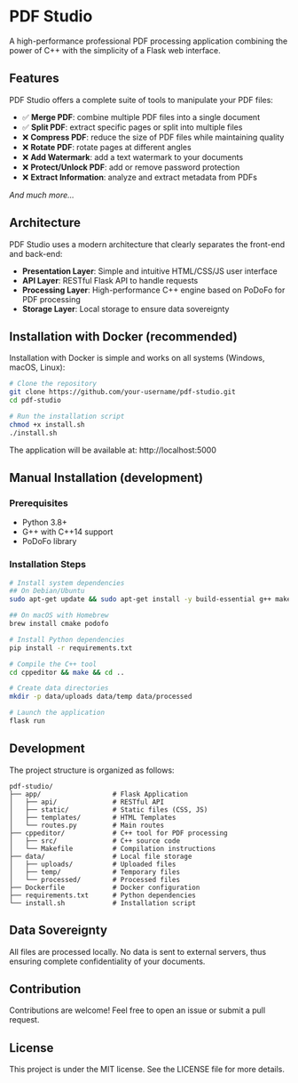 # PDF Studio

A high-performance professional PDF processing application combining the power of C++ with the simplicity of a Flask web interface.

## Features

PDF Studio offers a complete suite of tools to manipulate your PDF files:

- ✅ **Merge PDF**: combine multiple PDF files into a single document
- ✅ **Split PDF**: extract specific pages or split into multiple files
- ❌ **Compress PDF**: reduce the size of PDF files while maintaining quality
- ❌ **Rotate PDF**: rotate pages at different angles
- ❌ **Add Watermark**: add a text watermark to your documents
- ❌ **Protect/Unlock PDF**: add or remove password protection
- ❌ **Extract Information**: analyze and extract metadata from PDFs

_And much more..._

## Architecture

PDF Studio uses a modern architecture that clearly separates the front-end and back-end:

- **Presentation Layer**: Simple and intuitive HTML/CSS/JS user interface
- **API Layer**: RESTful Flask API to handle requests
- **Processing Layer**: High-performance C++ engine based on PoDoFo for PDF processing
- **Storage Layer**: Local storage to ensure data sovereignty

## Installation with Docker (recommended)

Installation with Docker is simple and works on all systems (Windows, macOS, Linux):

```bash
# Clone the repository
git clone https://github.com/your-username/pdf-studio.git
cd pdf-studio

# Run the installation script
chmod +x install.sh
./install.sh
```

The application will be available at: http://localhost:5000

## Manual Installation (development)

### Prerequisites

- Python 3.8+
- G++ with C++14 support
- PoDoFo library

### Installation Steps

```bash
# Install system dependencies
## On Debian/Ubuntu
sudo apt-get update && sudo apt-get install -y build-essential g++ make cmake libpodofo-dev

## On macOS with Homebrew
brew install cmake podofo

# Install Python dependencies
pip install -r requirements.txt

# Compile the C++ tool
cd cppeditor && make && cd ..

# Create data directories
mkdir -p data/uploads data/temp data/processed

# Launch the application
flask run
```

## Development

The project structure is organized as follows:

```
pdf-studio/
├── app/                  # Flask Application
│   ├── api/              # RESTful API
│   ├── static/           # Static files (CSS, JS)
│   ├── templates/        # HTML Templates
│   └── routes.py         # Main routes
├── cppeditor/            # C++ tool for PDF processing
│   ├── src/              # C++ source code
│   └── Makefile          # Compilation instructions
├── data/                 # Local file storage
│   ├── uploads/          # Uploaded files
│   ├── temp/             # Temporary files
│   └── processed/        # Processed files
├── Dockerfile            # Docker configuration
├── requirements.txt      # Python dependencies
└── install.sh            # Installation script
```

## Data Sovereignty

All files are processed locally. No data is sent to external servers, thus ensuring complete confidentiality of your documents.

## Contribution

Contributions are welcome! Feel free to open an issue or submit a pull request.

## License

This project is under the MIT license. See the LICENSE file for more details. 